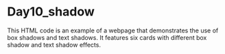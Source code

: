 # Day10_shadow
This HTML code is an example of a webpage that demonstrates the use of box shadows and text shadows. It features six cards with different box shadow and text shadow effects. 
